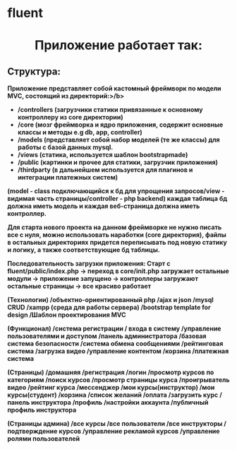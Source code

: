 # fluent
<h1 align="center">Приложение работает так:</h1>

<h2>Структура:</h2>
<b>Приложение представляет собой кастомный фреймворк по модели MVC, состоящий из директорий:>/b>
 
<ul>
 <li>/controllers (загрузчики статики привязанные к основному контроллеру из core директории)</li>
<li>/core (мозг фреймворка и ядро приложения, содержит основные классы и методы e.g db, app, controller)</li>
<li>/models (представляет собой набор моделей (те же классы) для работы с базой данных mysql.</li>
<li>/views (статика, используется шаблон bootstrapmade)</li>
<li>/public (картинки и прочее для статики, загрузчик приложения)</li>
<li>/thirdparty (в дальнейшем используется для плагинов и интеграции платежных систем)</li>
 </ul>
(model - class подключающийся к бд для упрощения запросов/view - видимая часть страницы/controller - php backend)
каждая таблица бд должна иметь модель и каждая веб-страница должна иметь контроллер.

Для старта нового проекта на данном фреймворке не нужно писать все с нуля, можно использовать наработки (core директория), 
файлы в остальных директориях придется переписывать под новую статику и логику, а также соответствующие бд таблицы.

Последовательность загрузки приложения:
Старт с fluent/public/index.php -> переход в core/init.php загружает остальные модули -> приложение запущено
 -> контроллеры загружают остальные страницы -> все красиво работает

(Технологии)
/объектно-ориентированный php
/ajax и json
/mysql CRUD
/xampp (среда для работы сервера)
/bootstrap template for design
/Шаблон проектирования MVC 

(Функционал)
/система регистрации / входа в систему
/управление пользователями и доступом
/панель администратора
/базовая система безопасности
/система обмена сообщениями 
/рейтинговая система
/загрузка видео
/управление контентом
/корзина
/платежная система

(Страницы)
/домашняя
/регистрация
/логин
/просмотр курсов по категориям
/поиск курсов
/просмотр страницы курса
/проигрыватель видео
/рейтинг курса
/мессенджер
/мои курсы(инструктор)
/мои курсы(студент)
/корзина
/список желаний
/оплата
/загрузить курс
/панель инструктора
/профиль
/настройки аккаунта
/публичный профиль инструктора

(Страницы админа)
/все курсы
/все пользователи
/все инструкторы
/подтверждение курсов
/управление рекламой курсов
/управление ролями пользователей
